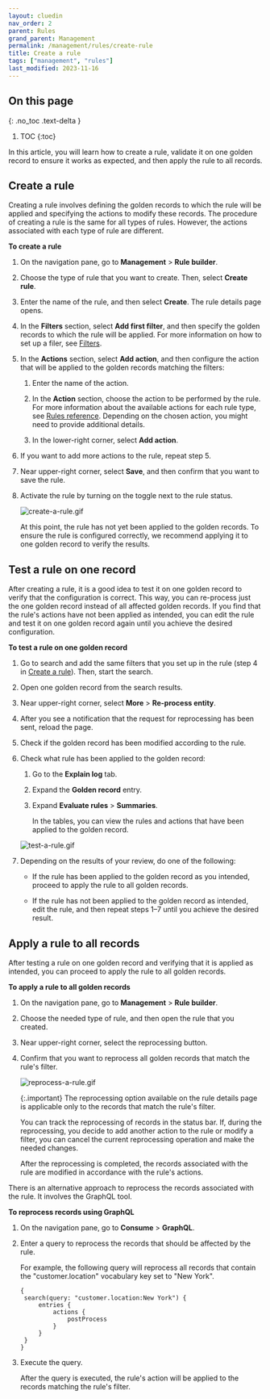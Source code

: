 ```yaml
---
layout: cluedin
nav_order: 2
parent: Rules
grand_parent: Management
permalink: /management/rules/create-rule
title: Create a rule
tags: ["management", "rules"]
last_modified: 2023-11-16
---
```

## On this page
{: .no_toc .text-delta }
1. TOC
{:toc}

In this article, you will learn how to create a rule, validate it on one golden record to ensure it works as expected, and then apply the rule to all records.

## Create a rule

Creating a rule involves defining the golden records to which the rule will be applied and specifying the actions to modify these records. The procedure of creating a rule is the same for all types of rules. However, the actions associated with each type of rule are different.

**To create a rule**

1. On the navigation pane, go to **Management** > **Rule builder**.

1. Choose the type of rule that you want to create. Then, select **Create rule**.

1. Enter the name of the rule, and then select **Create**. The rule details page opens.

1. In the **Filters** section, select **Add first filter**, and then specify the golden records to which the rule will be applied. For more information on how to set up a filer, see [Filters](/key-terms-and-features/filters).

1. In the **Actions** section, select **Add action**, and then configure the action that will be applied to the golden records matching the filters:

    1. Enter the name of the action.

    1. In the **Action** section, choose the action to be performed by the rule. For more information about the available actions for each rule type, see [Rules reference](/management/rules/rules-reference). Depending on the chosen action, you might need to provide additional details.

    1. In the lower-right corner, select **Add action**.

1. If you want to add more actions to the rule, repeat step 5.

1. Near upper-right corner, select **Save**, and then confirm that you want to save the rule.

1. Activate the rule by turning on the toggle next to the rule status.

    ![create-a-rule.gif](../../assets/images/management/rules/create-a-rule.gif)

    At this point, the rule has not yet been applied to the golden records. To ensure the rule is configured correctly, we recommend applying it to one golden record to verify the results.

## Test a rule on one record

After creating a rule, it is a good idea to test it on one golden record to verify that the configuration is correct. This way, you can re-process just the one golden record instead of all affected golden records. If you find that the rule's actions have not been applied as intended, you can edit the rule and test it on one golden record again until you achieve the desired configuration.

**To test a rule on one golden record**

1. Go to search and add the same filters that you set up in the rule (step 4 in [Create a rule](#create-a-rule)). Then, start the search.

1. Open one golden record from the search results.

1. Near upper-right corner, select **More** > **Re-process entity**.

1. After you see a notification that the request for reprocessing has been sent, reload the page.

1. Check if the golden record has been modified according to the rule.

1. Check what rule has been applied to the golden record:

    1. Go to the **Explain log** tab.

    1. Expand the **Golden record** entry.

    1. Expand **Evaluate rules** > **Summaries**.

        In the tables, you can view the rules and actions that have been applied to the golden record.

    ![test-a-rule.gif](../../assets/images/management/rules/test-a-rule.gif)

1. Depending on the results of your review, do one of the following:

    - If the rule has been applied to the golden record as you intended, proceed to apply the rule to all golden records.

    - If the rule has not been applied to the golden record as intended, edit the rule, and then repeat steps 1–7 until you achieve the desired result.

## Apply a rule to all records

After testing a rule on one golden record and verifying that it is applied as intended, you can proceed to apply the rule to all golden records.

**To apply a rule to all golden records**

1. On the navigation pane, go to **Management** > **Rule builder**.

1. Choose the needed type of rule, and then open the rule that you created.

1. Near upper-right corner, select the reprocessing button.

1. Confirm that you want to reprocess all golden records that match the rule's filter.

    ![reprocess-a-rule.gif](../../assets/images/management/rules/reprocess-a-rule.gif)

    {:.important}
    The reprocessing option available on the rule details page is applicable only to the records that match the rule's filter.

    You can track the reprocessing of records in the status bar. If, during the reprocessing, you decide to add another action to the rule or modify a filter, you can cancel the current reprocessing operation and make the needed changes.

    After the reprocessing is completed, the records associated with the rule are modified in accordance with the rule's actions.

There is an alternative approach to reprocess the records associated with the rule. It involves the GraphQL tool.

**To reprocess records using GraphQL**

1. On the navigation pane, go to **Consume** > **GraphQL**.

1. Enter a query to reprocess the records that should be affected by the rule.

    For example, the following query will reprocess all records that contain the "customer.location" vocabulary key set to "New York".
    ```
    {
     search(query: "customer.location:New York") {
         entries {
             actions {
                 postProcess
             }
         }
     }
    }
    ```

1. Execute the query.

    After the query is executed, the rule's action will be applied to the records matching the rule's filter.